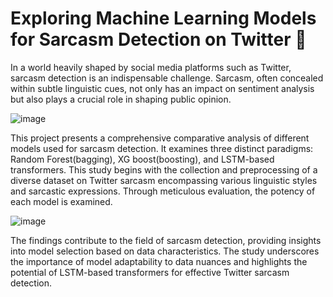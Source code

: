 # Exploring Machine Learning Models for Sarcasm Detection on Twitter 🤖

In a world heavily shaped by social media platforms such as Twitter, sarcasm detection is an indispensable challenge. Sarcasm, often concealed within subtle linguistic cues, not only has an impact on sentiment analysis but also plays a crucial role in shaping public opinion.


![image](https://github.com/Tavleen1203/SarcasmDetection_NLP/assets/122363068/34f5591b-b7eb-4a27-a790-2b99ab0db10e)



This project presents a comprehensive comparative analysis of different models used for sarcasm detection. It examines three distinct paradigms: Random Forest(bagging), XG boost(boosting), and LSTM-based transformers. This study begins with the collection and preprocessing of a diverse dataset on Twitter sarcasm encompassing various linguistic styles and sarcastic expressions. Through meticulous evaluation, the potency of each model is examined.


![image](https://github.com/Tavleen1203/SarcasmDetection_NLP/assets/122363068/85aa88a4-e33d-48d6-8d33-7686fda3fd59)


The findings contribute to the field of sarcasm detection, providing insights into model selection based on data characteristics. The study underscores the importance of model adaptability to data nuances and highlights the potential of LSTM-based transformers for effective Twitter sarcasm detection.



